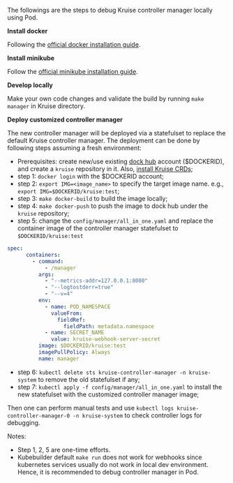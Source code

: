 The followings are the steps to debug Kruise controller manager locally using Pod.

**Install docker**

Following the [official docker installation guide](https://docs.docker.com/install/).

**Install minikube**

Follow the [official minikube installation guide](https://kubernetes.io/docs/tasks/tools/install-minikube/).

**Develop locally**

Make your own code changes and validate the build by running `make manager` in Kruise directory.

**Deploy customized controller manager**

The new controller manager will be deployed via a statefulset to replace the default Kruise controller manager.
The deployment can be done by following steps assuming a fresh environment:

* Prerequisites: create new/use existing [dock hub](https://hub.docker.com/) account ($DOCKERID), and create a `kruise` repository in it. Also, [install Kruise CRDs](../../README.md#install-crds);
* step 1: `docker login` with the $DOCKERID account;
* step 2: `export IMG=<image_name>` to specify the target image name. e.g., `export IMG=$DOCKERID/kruise:test`;
* step 3: `make docker-build` to build the image locally;
* step 4: `make docker-push` to push the image to dock hub under the `kruise` repository;
* step 5: change the `config/manager/all_in_one.yaml` and replace the container image of the controller manager statefulset to `$DOCKERID/kruise:test`

```yaml
spec:
      containers:
        - command:
            - /manager
          args:
            - "--metrics-addr=127.0.0.1:8080"
            - "--logtostderr=true"
            - "--v=4"
          env:
            - name: POD_NAMESPACE
              valueFrom:
                fieldRef:
                  fieldPath: metadata.namespace
            - name: SECRET_NAME
              value: kruise-webhook-server-secret
          image: $DOCKERID/kruise:test
          imagePullPolicy: Always
          name: manager
```

* step 6: `kubectl delete sts kruise-controller-manager -n kruise-system` to remove the old statefulset if any;
* step 7: `kubectl apply -f config/manager/all_in_one.yaml` to install the new statefulset with the customized controller manager image;

Then one can perform manual tests and use `kubectl logs kruise-controller-manager-0 -n kruise-system` to check controller logs for debugging.

Notes:

* Step 1, 2, 5 are one-time efforts.
* Kubebuilder default `make run` does not work for webhooks since kubernetes services usually do not work in local dev environment. Hence, it is recommended to debug controller manager in Pod.

